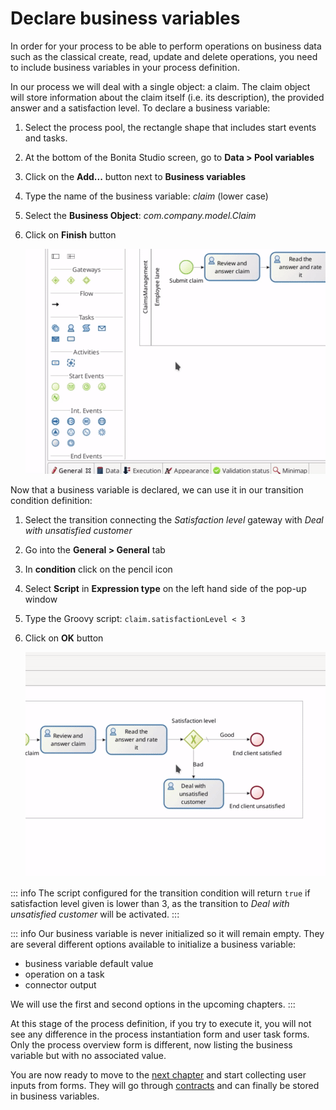 # Declare business variables 

In order for your process to be able to perform operations on business data such as the classical create, read, update and delete operations, you need to include business variables in your process definition.

In our process we will deal with a single object: a claim. The claim object will store information about the claim itself (i.e. its description), the provided answer and a satisfaction level. To declare a business variable:
1. Select the process pool, the rectangle shape that includes start events and tasks.
1. At the bottom of the Bonita Studio screen, go to **Data > Pool variables**
1. Click on the **Add...** button next to **Business variables**
1. Type the name of the business variable: _claim_ (lower case)
1. Select the **Business Object**: _com.company.model.Claim_
1. Click on **Finish** button

   ![Declare business variable](images/getting-started-tutorial/declare-business-variable/declare-business-variable.gif)<!--{.img-responsive .img-thumbnail}-->

Now that a business variable is declared, we can use it in our transition condition definition:
1. Select the transition connecting the _Satisfaction level_ gateway with _Deal with unsatisfied customer_
1. Go into the **General > General** tab
1. In **condition** click on the pencil icon
1. Select **Script** in **Expression type** on the left hand side of the pop-up window
1. Type the Groovy script: `claim.satisfactionLevel < 3`
1. Click on **OK** button

   ![Define transition condition using business variable value](images/getting-started-tutorial/declare-business-variable/define-condition.gif)<!--{.img-responsive .img-thumbnail}-->

::: info
The script configured for the transition condition will return `true` if satisfaction level given is lower than 3, as the transition to _Deal with unsatisfied customer_ will be activated.
:::

::: info
Our business variable is never initialized so it will remain empty. They are several different options available to initialize a business variable:
- business variable default value
- operation on a task
- connector output

We will use the first and second options in the upcoming chapters.
:::

At this stage of the process definition, if you try to execute it, you will not see any difference in the process instantiation form and user task forms. Only the process overview form is different, now listing the business variable but with no associated value.

You are now ready to move to the [next chapter](declare-contracts.md) and start collecting user inputs from forms. They will go through [contracts](declare-contracts.md) and can finally be stored in business variables.
